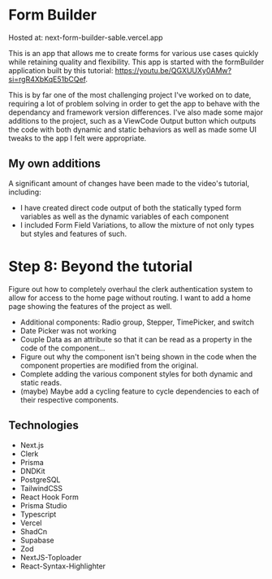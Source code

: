 # Form Builder

Hosted at: next-form-builder-sable.vercel.app

This is an app that allows me to create forms for various use cases quickly while retaining quality and flexibility.
This app is started with the formBuilder application built by this tutorial: https://youtu.be/QGXUUXy0AMw?si=rgR4XbKqE51bCQef.

This is by far one of the most challenging project I've worked on to date, requiring a lot of problem solving in order to get the app to behave with the dependancy and framework version differences. I've also made some major additions to the project, such as a ViewCode Output button which outputs the code with both dynamic and static behaviors as well as made some
UI tweaks to the app I felt were appropriate.

## My own additions

A significant amount of changes have been made to the video's tutorial, including:

-   I have created direct code output of both the statically typed form variables as well as the dynamic variables of each component
-   I included Form Field Variations, to allow the mixture of not only types but styles and features of such.

# Step 8: Beyond the tutorial

Figure out how to completely overhaul the clerk authentication system to allow for access to the home page without routing. I want to add a home page showing the features of the project as well.

-   Additional components: Radio group, Stepper, TimePicker, and switch
-   Date Picker was not working
-   Couple Data as an attribute so that it can be read as a property in the code of the component...
-   Figure out why the component isn't being shown in the code when the component properties are modified from the original.
-   Complete adding the various component styles for both dynamic and static reads.
-   (maybe) Maybe add a cycling feature to cycle dependencies to each of their respective components.

## Technologies

-   Next.js
-   Clerk
-   Prisma
-   DNDKit
-   PostgreSQL
-   TailwindCSS
-   React Hook Form
-   Prisma Studio
-   Typescript
-   Vercel
-   ShadCn
-   Supabase
-   Zod
-   NextJS-Toploader
-   React-Syntax-Highlighter
